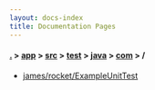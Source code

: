 ```yaml
---
layout: docs-index
title: Documentation Pages
---
```

#### [.](./../../../../../index) > [app](./../../../../index) > [src](./../../../index) > [test](./../../index) > [java](./../index) > [com](./index) > **/**

- [james/rocket/ExampleUnitTest](james/rocket/ExampleUnitTest)
